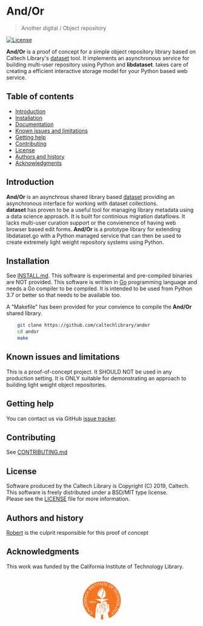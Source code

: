 And/Or
=====================================================

> <span class="red">An</span>other <span class="red">d</span>igital / <span class="red">O</span>bject <span class="red">r</span>epository

[![License](https://img.shields.io/badge/License-BSD%203--Clause-blue.svg?style=flat-square)](https://choosealicense.com/licenses/bsd-3-clause)

<!-- [![Latest release](https://img.shields.io/badge/Latest_release-0.0.1-b44e88.svg?style=flat-square)](http://shields.io) -->



**And/Or** is a proof of concept for a simple object repository library
based on Caltech Library's [dataset](https://caltechlibrary.github.io/dataset)
tool.  It implements an asynchronous service for building multi-user repository using Python and **libdataset**. takes care of creating a efficient interactive storage model for your Python based web service.


Table of contents
-----------------

* [Introduction](#introduction)
* [Installation](install.html)
* [Documentation](docs/)
* [Known issues and limitations](#known-issues-and-limitations)
* [Getting help](#getting-help)
* [Contributing](contributing.html)
* [License](#license)
* [Authors and history](#authors-and-history)
* [Acknowledgments](#authors-and-acknowledgments)


Introduction
------------

**And/Or** is an asynchrous shared library based 
[dataset](https://github.com/caltechlibrary/dataset) providing
an asynchronous interface for working with dataset collections.  
__dataset__ has proven to be a useful tool for managing library 
metadata using a data science approach.  It is built for continious 
migration dataflows.  It lacks multi-user curation support or the 
convienence of having web browser based edit forms. **And/Or** is a 
prototype library for extending libdataset.go with a Python managed
service that can then be used to create extremely light weight repository
systems using Python.


Installation
------------

See [INSTALL.md](install.html). This software is experimental
and pre-compiled binaries are NOT provided.  This software is written in 
[Go](https://golang.org) programming language and needs a Go compiler
to be compiled. It is intended to be used from Python 3.7 or better so
that needs to be available too.

A "Makefile" has been provided for your convience to compile the **And/Or**
shared library.

```bash
    git clone https://github.com/caltechlibrary/andor 
    cd andor
    make
```



Known issues and limitations
----------------------------

This is a proof-of-concept project. It SHOULD NOT be used
in any production setting.  It is ONLY suitable for demonstrating
an approach to building light weight object repositories.

Getting help
------------

You can contact us via GitHub [issue tracker](https://github.com/caltechlibrary/andor/issues).

Contributing
------------

See [CONTRIBUTING.md](contributing.html)


License
-------

Software produced by the Caltech Library is Copyright (C) 2019, Caltech.  
This software is freely distributed under a BSD/MIT type license.  
Please see the [LICENSE](LICENSE) file for more information.


Authors and history
---------------------------

[Robert](https://rsdoiel.github.io) is the culprit responsible 
for this proof of concept


Acknowledgments
---------------

This work was funded by the California Institute of Technology Library.

<div align="center">
  <br>
  <a href="https://www.caltech.edu">
    <img width="100" height="100" src="assets/caltech-round.svg">
  </a>
</div>

